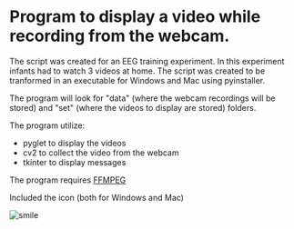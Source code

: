 # Program to display a video while recording from the webcam.
The script was created for an EEG training experiment.
In this experiment infants had to watch 3 videos at home. The script was created to be tranformed in an executable for Windows and Mac using pyinstaller.

The program will look for "data" (where the webcam recordings will be stored) and "set" (where the videos to display are stored) folders.

The program utilize:
- pyglet to display the videos
- cv2 to collect the video from the webcam
- tkinter to display messages

The program requires [FFMPEG](https://www.ffmpeg.org/download.html)


Included the icon (both for Windows and Mac)

![smile](https://user-images.githubusercontent.com/38372956/66559387-9c631f00-eb55-11e9-8d79-547684e4226f.png)

